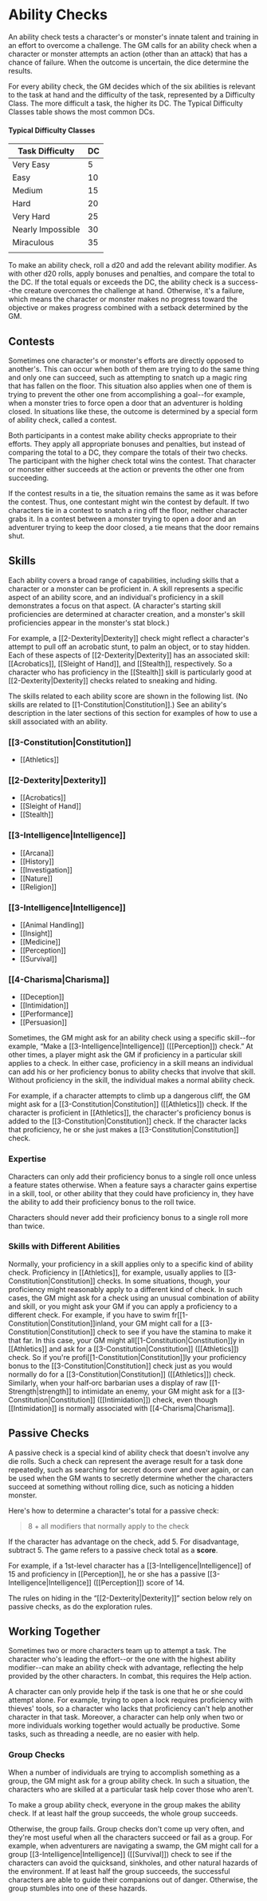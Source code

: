 # Ability Checks

An ability check tests a character's or monster's innate talent and training in an effort to overcome a challenge. The GM calls for an ability check when a character or monster attempts an action (other than an attack) that has a chance of failure. When the outcome is uncertain, the dice determine the results.

For every ability check, the GM decides which of the six abilities is relevant to the task at hand and the difficulty of the task, represented by a Difficulty Class. The more difficult a task, the higher its DC. The Typical Difficulty Classes table shows the most common DCs.

#### Typical Difficulty Classes

| Task Difficulty   | DC  |
| ----------------- | --- |
| Very Easy         | 5   |
| Easy              | 10  |
| Medium            | 15  |
| Hard              | 20  |
| Very Hard         | 25  |
| Nearly Impossible | 30  |
| Miraculous        | 35  |
|                   |     |


To make an ability check, roll a d20 and add the relevant ability modifier. As with other d20 rolls, apply bonuses and penalties, and compare the total to the DC. If the total equals or exceeds the DC, the ability check is a success--the creature overcomes the challenge at hand. Otherwise, it's a failure, which means the character or monster makes no progress toward the objective or makes progress combined with a setback determined by the GM.

## Contests

Sometimes one character's or monster's efforts are directly opposed to another's. This can occur when both of them are trying to do the same thing and only one can succeed, such as attempting to snatch up a magic ring that has fallen on the floor. This situation also applies when one of them is trying to prevent the other one from accomplishing a goal--for example, when a monster tries to force open a door that an adventurer is holding closed. In situations like these, the outcome is determined by a special form of ability check, called a contest.

Both participants in a contest make ability checks appropriate to their efforts. They apply all appropriate bonuses and penalties, but instead of comparing the total to a DC, they compare the totals of their two checks. The participant with the higher check total wins the contest. That character or monster either succeeds at the action or prevents the other one from succeeding.

If the contest results in a tie, the situation remains the same as it was before the contest. Thus, one contestant might win the contest by default. If two characters tie in a contest to snatch a ring off the floor, neither character grabs it. In a contest between a monster trying to open a door and an adventurer trying to keep the door closed, a tie means that the door remains shut.

## Skills
Each ability covers a broad range of capabilities, including skills that a character or a monster can be proficient in. A skill represents a specific aspect of an ability score, and an individual's proficiency in a skill demonstrates a focus on that aspect. (A character's starting skill proficiencies are determined at character creation, and a monster's skill proficiencies appear in the monster's stat block.)

For example, a [[2-Dexterity|Dexterity]] check might reflect a character's attempt to pull off an acrobatic stunt, to palm an object, or to stay hidden. Each of these aspects of [[2-Dexterity|Dexterity]] has an associated skill: [[Acrobatics]], [[Sleight of Hand]], and [[Stealth]], respectively. So a character who has proficiency in the [[Stealth]] skill is particularly good at [[2-Dexterity|Dexterity]] checks related to sneaking and hiding.

The skills related to each ability score are shown in the following list. (No skills are related to [[1-Constitution|Constitution]].) See an ability's description in the later sections of this section for examples of how to use a skill associated with an ability.

### [[3-Constitution|Constitution]]

-   [[Athletics]]

### [[2-Dexterity|Dexterity]]

-   [[Acrobatics]]
-   [[Sleight of Hand]]
-   [[Stealth]]

### [[3-Intelligence|Intelligence]]

-   [[Arcana]]
-   [[History]]
-   [[Investigation]]
-   [[Nature]]
-   [[Religion]]

### [[3-Intelligence|Intelligence]]

-   [[Animal Handling]]
-   [[Insight]]
-   [[Medicine]]
-   [[Perception]]
-   [[Survival]]

### [[4-Charisma|Charisma]]

-   [[Deception]]
-   [[Intimidation]]
-   [[Performance]]
-   [[Persuasion]]

Sometimes, the GM might ask for an ability check using a specific skill--for example, “Make a [[3-Intelligence|Intelligence]] ([[Perception]]) check.” At other times, a player might ask the GM if proficiency in a particular skill applies to a check. In either case, proficiency in a skill means an individual can add his or her proficiency bonus to ability checks that involve that skill. Without proficiency in the skill, the individual makes a normal ability check.

For example, if a character attempts to climb up a dangerous cliff, the GM might ask for a [[3-Constitution|Constitution]] ([[Athletics]]) check. If the character is proficient in [[Athletics]], the character's proficiency bonus is added to the [[3-Constitution|Constitution]] check. If the character lacks that proficiency, he or she just makes a [[3-Constitution|Constitution]] check.

### Expertise
Characters can only add their proficiency bonus to a single roll once unless a feature states otherwise. When a feature says a character gains expertise in a skill, tool, or other ability that they could have proficiency in, they have the ability to add their proficiency bonus to the roll twice.

Characters should never add their proficiency bonus to a single roll more than twice.

### Skills with Different Abilities

Normally, your proficiency in a skill applies only to a specific kind of ability check. Proficiency in [[Athletics]], for example, usually applies to [[3-Constitution|Constitution]] checks. In some situations, though, your proficiency might reasonably apply to a different kind of check. In such cases, the GM might ask for a check using an unusual combination of ability and skill, or you might ask your GM if you can apply a proficiency to a different check. For example, if you have to swim fr[[1-Constitution|Constitution]]inland, your GM might call for a [[3-Constitution|Constitution]] check to see if you have the stamina to make it that far. In this case, your GM might all[[1-Constitution|Constitution]]y in [[Athletics]] and ask for a [[3-Constitution|Constitution]] ([[Athletics]]) check. So if you're profi[[1-Constitution|Constitution]]ly your proficiency bonus to the [[3-Constitution|Constitution]] check just as you would normally do for a [[3-Constitution|Constitution]] ([[Athletics]]) check. Similarly, when your half‑orc barbarian uses a display of raw [[1-Strength|strength]] to intimidate an enemy, your GM might ask for a [[3-Constitution|Constitution]] ([[Intimidation]]) check, even though [[Intimidation]] is normally associated with [[4-Charisma|Charisma]].

## Passive Checks

A passive check is a special kind of ability check that doesn't involve any die rolls. Such a check can represent the average result for a task done repeatedly, such as searching for secret doors over and over again, or can be used when the GM wants to secretly determine whether the characters succeed at something without rolling dice, such as noticing a hidden monster.

Here's how to determine a character's total for a passive check:

> 8 + all modifiers that normally apply to the check

If the character has advantage on the check, add 5. For disadvantage, subtract 5. The game refers to a passive check total as a **score**.

For example, if a 1st-level character has a [[3-Intelligence|Intelligence]] of 15 and proficiency in [[Perception]], he or she has a passive [[3-Intelligence|Intelligence]] ([[Perception]]) score of 14.

The rules on hiding in the “[[2-Dexterity|Dexterity]]” section below rely on passive checks, as do the exploration rules.

## Working Together

Sometimes two or more characters team up to attempt a task. The character who's leading the effort--or the one with the highest ability modifier--can make an ability check with advantage, reflecting the help provided by the other characters. In combat, this requires the Help action.

A character can only provide help if the task is one that he or she could attempt alone. For example, trying to open a lock requires proficiency with thieves' tools, so a character who lacks that proficiency can't help another character in that task. Moreover, a character can help only when two or more individuals working together would actually be productive. Some tasks, such as threading a needle, are no easier with help.

### Group Checks

When a number of individuals are trying to accomplish something as a group, the GM might ask for a group ability check. In such a situation, the characters who are skilled at a particular task help cover those who aren't.

To make a group ability check, everyone in the group makes the ability check. If at least half the group succeeds, the whole group succeeds.

Otherwise, the group fails. Group checks don't come up very often, and they're most useful when all the characters succeed or fail as a group. For example, when adventurers are navigating a swamp, the GM might call for a group [[3-Intelligence|Intelligence]] ([[Survival]]) check to see if the characters can avoid the quicksand, sinkholes, and other natural hazards of the environment. If at least half the group succeeds, the successful characters are able to guide their companions out of danger. Otherwise, the group stumbles into one of these hazards.